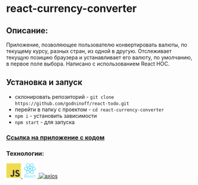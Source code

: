 # react-currency-converter

## Описание:

Приложение, позволяющее пользователю конвертировать валюты, по текущему курсу, разных стран, из одной в другую.
Отслеживает текущую позицию браузера и устанавливает его валюту, по умолчанию, в первое поле выбора.
Написано с использованием React HOC.

## **Установка и запуск**

- склонировать репозиторий - `git clone https://github.com/godninoff/react-todo.git`
- перейти в папку с проектом - `cd react-currency-converter`
- `npm i` - установить зависимости
- `npm start` - для запуска

### [Ссылка на приложение с кодом](https://codesandbox.io/p/github/godninoff/react-currency-converter/draft/awesome-http?file=%2Fsrc%2FCurrencyInputs.js&selection=%5B%7B%22endColumn%22%3A23%2C%22endLineNumber%22%3A47%2C%22startColumn%22%3A23%2C%22startLineNumber%22%3A47%7D%5D)


### Технологии:

<p align="left"> 
<a href="https://developer.mozilla.org/en-US/docs/Web/JavaScript" target="_blank"> <img src="https://raw.githubusercontent.com/devicons/devicon/master/icons/javascript/javascript-original.svg" alt="javascript" width="40" height="40"/> </a> 
<a href="https://reactjs.org/" target="_blank"> <img src="https://raw.githubusercontent.com/devicons/devicon/master/icons/react/react-original-wordmark.svg" alt="react" width="40" height="40"/> 
<a href="https://axios-http.com/ru/docs/intro" target="_blank"> <img src="https://encrypted-tbn0.gstatic.com/images?q=tbn:ANd9GcQ85l0k2eZftufqD6YIvxmjuL81YCOiseleEQ&usqp=CAU" alt="axios" width="40" height="40"/>
</p>
